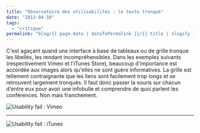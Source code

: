 ```yaml
---
title: "Observatoire des utilisabilités : le texte tronqué"
date: "2013-04-10"
tags:
  - "critique"
permalink: "blog/{{ page.date | dateToPermalink }}/{{ title | slugify }}/"
---
```


C'est agaçant quand une interface à base de tableaux ou de grille tronque les libellés, les rendant incompréhensibles. Dans les exemples suivants (respectivement Vimeo et l'iTunes Store), beaucoup d'importance est accordée aux images alors qu'elles ne sont guère informatives. La grille est tellement contraignante que les liens sont facilement trop longs et se retrouvent largement tronqués. Il faut donc passer la souris sur chacun d'entre eux pour avoir une infobulle et comprendre de quoi parlent les conférences. Non mais franchement.

![Usability fail : Vimeo](/assets/images/Usability-fail-Vimeo2.jpg " Usability fail : Vimeo")

* * *

![Usability fail : iTunes](/assets/images/usability-fail-itunes2.png " Usability fail : iTunes")
